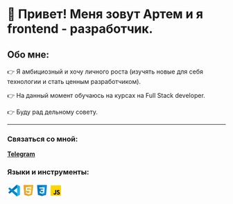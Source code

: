 # :wave: Привет! Меня зовут Артем и я frontend - разработчик.
## Обо мне:
:point_right: Я амбициозный и  хочу личного роста (изучять новые для себя технологии и стать ценным разработчиком).

:point_right: На данный момент обучаюсь на курсах на Full Stack developer.

:point_right: Буду рад дельному совету.

___



### Связаться со мной:
[**Telegram**](https://t.me/severinSeva)




### Языки и инструменты:
 <img align="left" width="32px" src="./icon/icons8-visual-studio-code-2019.svg" alt="vs-code">
<img align="left" width="32px" src="./icon/icons8-html-5.svg" alt="html">
 <img align="left" width="32px" src="./icon/icons8-css3.svg" alt="css3">
  <img align="left" width="32px" src="./icon/icons8-javascript.svg" alt="javascript">


